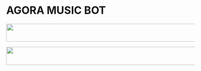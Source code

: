 # AGORA MUSIC BOT

<p align="center"><a href="https://heroku.com/deploy?template=https://github.com/MR-AGORA/AGORA-MUSICBOT](https://dashboard.heroku.com/new?template=https://github.com/MR-AGORA/AGORA-MUSICBOT)"> <img src="https://img.shields.io/badge/Deploy%20To%20Heroku-yellow?style=for-the-badge&logo=heroku" width="520" height="48.45"/></a></p>



<p align="center"><a href="https://t.me/agora_ssgenbot?template=https://t.me/agora_ssgenbot](https://t.me/agora_ssgenbot?template=https://t.me/agora_ssgenbot)"> <img src="https://img.shields.io/badge/STRING%20GENERATOR%20BOT-purple?style=for-the-badge&logo=heroku" width="520" height="48.45"/></a></p>


